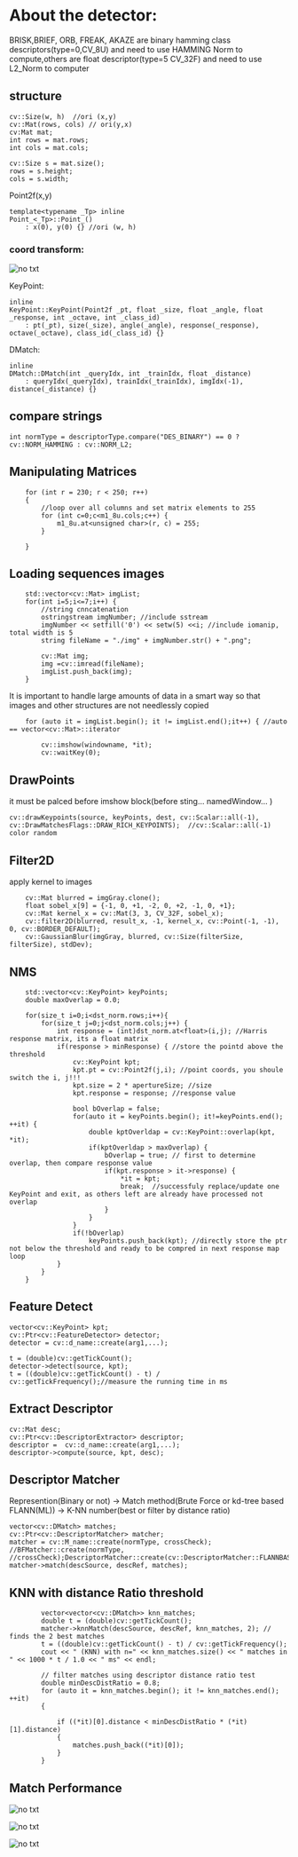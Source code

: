 # About the detector:
BRISK,BRIEF, ORB, FREAK, AKAZE are binary hamming class descriptors(type=0,CV_8U) and need to use HAMMING Norm to compute,others are float descriptor(type=5  CV_32F) and need to use L2_Norm to computer
## structure
```
cv::Size(w, h)  //ori (x,y)
cv::Mat(rows, cols) // ori(y,x)
cv:Mat mat;
int rows = mat.rows;
int cols = mat.cols;

cv::Size s = mat.size();
rows = s.height;
cols = s.width;
```


Point2f(x,y)
```
template<typename _Tp> inline
Point_<_Tp>::Point_()
    : x(0), y(0) {} //ori (w, h)
```

### coord transform:
![no txt](img/transform.jpg)

KeyPoint:
```
inline
KeyPoint::KeyPoint(Point2f _pt, float _size, float _angle, float _response, int _octave, int _class_id)
    : pt(_pt), size(_size), angle(_angle), response(_response), octave(_octave), class_id(_class_id) {}
```

DMatch:
```
inline
DMatch::DMatch(int _queryIdx, int _trainIdx, float _distance)
    : queryIdx(_queryIdx), trainIdx(_trainIdx), imgIdx(-1), distance(_distance) {}
```

## compare strings
```
int normType = descriptorType.compare("DES_BINARY") == 0 ? cv::NORM_HAMMING : cv::NORM_L2;
```

## Manipulating Matrices

```
    for (int r = 230; r < 250; r++)
    {
        //loop over all columns and set matrix elements to 255
        for (int c=0;c<m1_8u.cols;c++) {
            m1_8u.at<unsigned char>(r, c) = 255;
        }

    }
```

## Loading sequences images
```
    std::vector<cv::Mat> imgList;
    for(int i=5;i<=7;i++) {
        //string cnncatenation
        ostringstream imgNumber; //include sstream
        imgNumber << setfill('0') << setw(5) <<i; //include iomanip, total width is 5
        string fileName = "./img" + imgNumber.str() + ".png";

        cv::Mat img;
        img =cv::imread(fileName);
        imgList.push_back(img);
    }
```
It is important to handle large amounts of data in a smart way so that images and other structures are not needlessly copied
```
    for (auto it = imgList.begin(); it != imgList.end();it++) { //auto == vector<cv::Mat>::iterator

        cv::imshow(windowname, *it);
        cv::waitKey(0); 
```

## DrawPoints
it must be palced before imshow block(before sting... namedWindow... )
```
cv::drawKeypoints(source, keyPoints, dest, cv::Scalar::all(-1), cv::DrawMatchesFlags::DRAW_RICH_KEYPOINTS);  //cv::Scalar::all(-1) color random
```
## Filter2D
apply kernel to images
```
    cv::Mat blurred = imgGray.clone();
    float sobel_x[9] = {-1, 0, +1, -2, 0, +2, -1, 0, +1};
    cv::Mat kernel_x = cv::Mat(3, 3, CV_32F, sobel_x);
    cv::filter2D(blurred, result_x, -1, kernel_x, cv::Point(-1, -1), 0, cv::BORDER_DEFAULT);
    cv::GaussianBlur(imgGray, blurred, cv::Size(filterSize, filterSize), stdDev);
```

## NMS
```
    std::vector<cv::KeyPoint> keyPoints;
    double maxOverlap = 0.0;

    for(size_t i=0;i<dst_norm.rows;i++){
        for(size_t j=0;j<dst_norm.cols;j++) {
            int response = (int)dst_norm.at<float>(i,j); //Harris response matrix, its a float matrix
            if(response > minResponse) { //store the pointd above the threshold
                cv::KeyPoint kpt;
                kpt.pt = cv::Point2f(j,i); //point coords, you shoule switch the i, j!!!
                kpt.size = 2 * apertureSize; //size
                kpt.response = response; //response value

                bool bOverlap = false;
                for(auto it = keyPoints.begin(); it!=keyPoints.end(); ++it) {
                    double kptOverldap = cv::KeyPoint::overlap(kpt, *it);
                    if(kptOverldap > maxOverlap) {
                        bOverlap = true; // first to determine overlap, then compare response value
                        if(kpt.response > it->response) {
                            *it = kpt;
                            break;  //successfuly replace/update one KeyPoint and exit, as others left are already have processed not overlap
                        }
                    }
                }
                if(!bOverlap)
                    keyPoints.push_back(kpt); //directly store the ptr not below the threshold and ready to be compred in next response map loop
            }
        }
    }
```
## Feature Detect
```
vector<cv::KeyPoint> kpt;
cv::Ptr<cv::FeatureDetector> detector;
detector = cv::d_name::create(arg1,...);

t = (double)cv::getTickCount();
detector->detect(source, kpt);
t = ((double)cv::getTickCount() - t) / cv::getTickFrequency();//measure the running time in ms
```

## Extract Descriptor
```
cv::Mat desc;
cv::Ptr<cv::DescriptorExtractor> descriptor;
descriptor =  cv::d_name::create(arg1,...);
descriptor->compute(source, kpt, desc);
```

## Descriptor Matcher
Represention(Binary or not) -> Match method(Brute Force or kd-tree based FLANN(ML)) -> K-NN number(best or filter by distance ratio) 

```
vector<cv::DMatch> matches;
cv::Ptr<cv::DescriptorMatcher> matcher;
matcher = cv::M_name::create(normType, crossCheck); //BFMatcher::create(normType, //crossCheck);DescriptorMatcher::create(cv::DescriptorMatcher::FLANNBASED);
matcher->match(descSource, descRef, matches); 
```

## KNN with distance Ratio threshold
```
        vector<vector<cv::DMatch>> knn_matches;
        double t = (double)cv::getTickCount();
        matcher->knnMatch(descSource, descRef, knn_matches, 2); // finds the 2 best matches
        t = ((double)cv::getTickCount() - t) / cv::getTickFrequency();
        cout << " (KNN) with n=" << knn_matches.size() << " matches in " << 1000 * t / 1.0 << " ms" << endl;

        // filter matches using descriptor distance ratio test
        double minDescDistRatio = 0.8;
        for (auto it = knn_matches.begin(); it != knn_matches.end(); ++it)
        {

            if ((*it)[0].distance < minDescDistRatio * (*it)[1].distance)
            {
                matches.push_back((*it)[0]);
            }
        }
```

## Match Performance
![no txt](img/M1.png)

![no txt](img/M2.png)

![no txt](img/M3.png)
